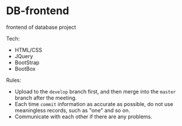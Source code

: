 # DB-frontend

frontend of database project

Tech:

* HTML/CSS
* JQuery
* BootStrap
* BootBox

Rules:

* Upload to the `develop` branch first, and then merge into the `master` branch after the meeting.
* Each time `commit` information as accurate as possible, do not use meaningless records, such as "one" and so on.
* Communicate with each other if there are any problems.
